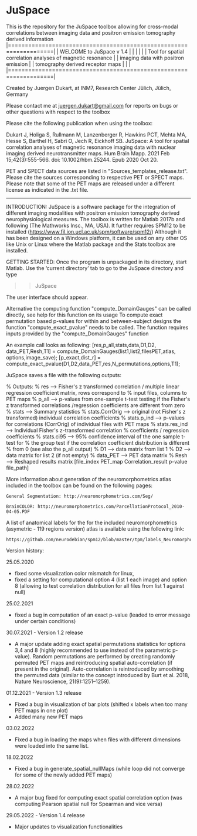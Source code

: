 # JuSpace
This is the repository for the JuSpace toolbox allowing for cross-modal correlations between imaging data and positron emission tomography derived information
|===================================================================|
|                        WELCOME to JuSpace v 1.4                   |
|                                                                   |
|                                                                   |
|    Tool for spatial correlation analyses of magnetic resonance    |
|    		imaging data with positron emission                 |
|                 tomography derived receptor maps                  |
|                                                                   |
|===================================================================|
 
Created by Juergen Dukart, at INM7, Research Center Jülich, Jülich, Germany
          
Please contact me at juergen.dukart@gmail.com for reports on bugs or other questions with respect to the toolbox
	  
Please cite the following publication when using the toolbox:
	  
Dukart J, Holiga S, Rullmann M, Lanzenberger R, Hawkins PCT, Mehta MA, Hesse S, Barthel H, Sabri O, Jech R, Eickhoff SB. JuSpace: A tool for spatial correlation analyses of magnetic resonance imaging data with nuclear imaging derived neurotransmitter maps. Hum Brain Mapp. 2021 Feb 15;42(3):555-566. doi: 10.1002/hbm.25244. Epub 2020 Oct 20.

PET and SPECT data sources are listed in "Sources_templates_release.txt". Please cite the sources corresponding to respective PET or SPECT maps. Please note that some of the PET maps are released under a different license as indicated in the .txt file.

 
--------------------------------------------------------------------
 
INTRODUCTION:
JuSpace is a software package for the integration of different imaging modalities with positron emission tomography derived neurophysiological measures.
The toolbox is written for Matlab 2017b and following (The Mathworks Insc., MA, USA). It further requires SPM12 to be installed (https://www.fil.ion.ucl.ac.uk/spm/software/spm12/)
Although it has been designed on a Windows platform, it can be used on any other OS like Unix or Linux where the Matlab package and the Stats toolbox are installed.

GETTING STARTED:
Once the program is unpackaged in its directory, start Matlab. Use the ‘current directory’ tab to go to the JuSpace directory and type
>>JuSpace

The user interface should appear.

Alternative the computing function "compute_DomainGauges" can be called directly, see help for this function on its usage
To compute exact permutation based p-values for within and between-subject designs the function "compute_exact_pvalue" needs to be called. The function requires inputs provided by the "compute_DomainGauges" function

An example call looks as following:
[res,p_all,stats,data,D1,D2, data_PET,Resh,T1] = compute_DomainGauges(list1,list2,filesPET,atlas, options,image_save);
[p_exact,dist_r] = compute_exact_pvalue(D1,D2,data_PET,res,N_permutations,options,T1);



JuSpace saves a file with the following outputs:

% Outputs:
% res --> Fisher's z transformed correlation / multiple linear regression coefficient matrix, rows correspond to
% input files, columns to PET maps
% p_all --> p-values from one-sample t-test testing if the Fisher's z transformed correlations /regression coefficients are different from zero
% stats --> Summary statistics
% stats.CorrOrig --> original (not Fisher's z transformed) individual correlation coefficients
% stats.p_ind --> p-values for correlations (CorrOrig) of individual files with PET maps 
% stats.res_ind --> Individual Fisher's z-transformed correlation
% coefficients / regression coefficients
% stats.ci95 --> 95% confidence interval of the one sample t-test for
% the group test if the correlation coefficient distribution is different
% from 0 (see also the p_all output)
% D1 --> data matrix from list 1
% D2 --> data matrix for list 2 (if not empty)
% data_PET --> PET data matrix
% Resh --> Reshaped results matrix [file_index PET_map Correlation_result p-value file_path]

More information about generation of the neuromorphometrics atlas included in the toolbox can be found on the following pages:

 	General Segmentation: http://neuromorphometrics.com/Seg/
	
	BrainCOLOR: http://neuromorphometrics.com/ParcellationProtocol_2010-04-05.PDF

A list of anatomical labels for the for the included neuromorphometrics (asymetric - 119 regions version) atlas is available using the following link:
   
	https://github.com/neurodebian/spm12/blob/master/tpm/labels_Neuromorphometrics.xml
 
Version history:

25.05.2020 
- fixed some visualization color mismatch for linux, 
- fixed a setting for computational option 4 (list 1 each image) and option 8 (allowing to test correlation distribution for all files from list 1 against null)

25.02.2021
- fixed a bug in computation of an exact p-value (leaded to error message under certain conditions)

30.07.2021 - Version 1.2 release
- A major update adding exact spatial permutations statistics for options 3,4 and 8 (highly recommended to use instead of the parametric p-value). Random permutations are performed by creating randomly permuted PET maps and reintroducing spatial auto-correlation (if present in the original). Auto-correlation is reintroduced by smoothing the permuted data (similar to the concept introduced by Burt et al. 2018, Nature Neuroscience, 21(9):1251–1259).

01.12.2021 - Version 1.3 release
- Fixed a bug in visualization of bar plots (shifted x labels when too many PET maps in one plot)
- Added many new PET maps

03.02.2022
- Fixed a bug in loading the maps when files with different dimensions were loaded into the same list.

18.02.2022
- Fixed a bug in generate_spatial_nullMaps (while loop did not converge for some of the newly added PET maps)

28.02.2022
- A major bug fixed for computing exact spatial correlation option (was computing Pearson spatial null for Spearman and vice versa)

29.05.2022 - Version 1.4 release
- Major updates to visualization functionalities
